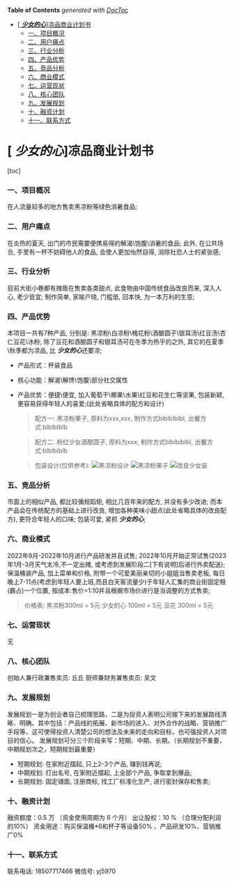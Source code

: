 <!-- START doctoc generated TOC please keep comment here to allow auto update -->
<!-- DON'T EDIT THIS SECTION, INSTEAD RE-RUN doctoc TO UPDATE -->
**Table of Contents**  *generated with [DocToc](https://github.com/thlorenz/doctoc)*

- [[ ***少女的心***]凉品商业计划书](#-%E5%B0%91%E5%A5%B3%E7%9A%84%E5%BF%83%E5%87%89%E5%93%81%E5%95%86%E4%B8%9A%E8%AE%A1%E5%88%92%E4%B9%A6)
    - [一、项目概况](#%E4%B8%80%E9%A1%B9%E7%9B%AE%E6%A6%82%E5%86%B5)
    - [二、用户痛点](#%E4%BA%8C%E7%94%A8%E6%88%B7%E7%97%9B%E7%82%B9)
    - [三、行业分析](#%E4%B8%89%E8%A1%8C%E4%B8%9A%E5%88%86%E6%9E%90)
    - [四、产品优势](#%E5%9B%9B%E4%BA%A7%E5%93%81%E4%BC%98%E5%8A%BF)
    - [五、竞品分析](#%E4%BA%94%E7%AB%9E%E5%93%81%E5%88%86%E6%9E%90)
    - [六、商业模式](#%E5%85%AD%E5%95%86%E4%B8%9A%E6%A8%A1%E5%BC%8F)
    - [七、运营现状](#%E4%B8%83%E8%BF%90%E8%90%A5%E7%8E%B0%E7%8A%B6)
    - [八、核心团队](#%E5%85%AB%E6%A0%B8%E5%BF%83%E5%9B%A2%E9%98%9F)
    - [九、发展规划](#%E4%B9%9D%E5%8F%91%E5%B1%95%E8%A7%84%E5%88%92)
    - [十、融资计划](#%E5%8D%81%E8%9E%8D%E8%B5%84%E8%AE%A1%E5%88%92)
    - [十一、联系方式](#%E5%8D%81%E4%B8%80%E8%81%94%E7%B3%BB%E6%96%B9%E5%BC%8F)

<!-- END doctoc generated TOC please keep comment here to allow auto update -->



# [ ***少女的心***]凉品商业计划书

[toc]
### 一、项目概况

在人流量较多的地方售卖黑凉粉等绿色消暑食品;

### 二、用户痛点

在炎热的夏天, 出门的市民需要便携易得的解渴\饱腹\消暑的食品; 此外, 在公共场合, 手里有一杯不妨碍他人的食品, 会使人更加怡然自得, 消除社恐人士的紧张感; 

### 三、行业分析

目前大街小巷都有摊贩在售卖各类甜点, 此食物由中国传统食品改良而来, 深入人心, 老少皆宜; 制作简单, 家喻户晓, 门槛低, 回本快, 为一本万利的生意;

### 四、产品优势

本项目一共有7种产品, 分别是: 黑凉粉\白凉粉\槐花粉\酒酿圆子\银耳汤\红豆汤\杏仁豆花\冰粉;
除了豆花和酒酿圆子和银耳汤可在冬季为热乎的之外, 其它的在夏季\秋季都为凉品, 比 ***少女的心***还要凉;
- 产品形式：杯装食品
- 核心功能：解渴\解馋\饱腹\部分社交属性
- 产品优势：便捷\便宜, 加入葡萄干\椰果\水果\红豆和花生仁等坚果, 包装新颖, 更容易获得年轻人的喜爱;(此处省略具体的配方和设计)
  > 配方一: 黑凉粉果子, 原料为xxx,xxx, 制作方式blblblblbl, 出餐方式:blblblblb
  
  > 配方二: 粉红少女酒酿圆子, 原料为xxx; 制作方式blblblblbl, 出餐方式:blblblblb

  > 包装设计(仅供参考): 
  ![黑凉粉设计](https://img.alicdn.com/imgextra/i1/2632468629/TB2qj6LmR0kpuFjy1zdXXXuUVXa_!!2632468629.jpg)
  ![黑凉粉果子](https://cbu01.alicdn.com/img/ibank/O1CN015mYymF2LM7Q7SZtmk_!!2208152569677-0-cib.jpg)
  ![改良少女装](https://t00img.yangkeduo.com/goods/images/2019-03-14/e936614f-c599-459f-bd42-fd720f861318.jpg)

### 五、竞品分析

市面上的相似产品, 都比较循规蹈矩, 相比几百年来的配方, 并没有多少改进; 而本产品会在传统配方的基础上进行改良, 增加各种美味小甜点(此处省略具体的改良配方), 更符合年轻人的口味; 包装可爱, 紧抓 ***少女的心***;

### 六、商业模式

2022年9月-2022年10月进行产品研发并且试售; 2022年10月开始正常试售(2023年1月-3月天气太冷,不一定出摊, 或考虑到发展阶段二[下有说明]后进行外卖配送);保温桶装产品, 加上菜单和价格, 附带一个可爱美丽亲切的小姐姐当售卖老板, 每日晚上7-11点(考虑到年轻人要上班,而且白天客流量少)于年轻人汇集的商业街固定租(霸占)一个位置, 按成本:售价=1:10并且根据市场价进行是当调整的方式售卖;
> 价格表: 
> 黑凉粉300ml = 5元
> 少女的心 100ml = 5元
> 豆花 300ml = 5元

### 七、运营现状

无

### 八、核心团队

创始人兼行政兼售卖员: 丘丘
厨师兼财务兼售卖员: 吴文

### 九、发展规划

发展规划一是为创业者自己梳理思路，二是为投资人表明公司接下来的发展路线清晰、明确。其中包括：产品线的拓展、新市场的进入、对外合作的战略、营销推广手段等，这可使得投资人清楚公司的想法及未来的走向和目标，也可强投资人对项目的信心。
发展规划可分三个阶段来写：短期、中期、长期。（长期规划不重要，中期规划次之，短期规划最重要）
- 短期规划: 在家附近摆起, 只上2-3个产品, 赚到钱再说;
- 中期规划: 打出名号, 在家附近摆起, 上全部个产品, 争取拿到爆品;
- 长期规划: 固定铺面, 注册商标, 找工厂标准化生产, 进行密封保存和售卖;
  
### 十、融资计划

融资额度：0.5 万 （资金使用周期为 6 个月）
出让股权：10 % （合理分配利润的10%）
资金用途：购买保温桶*6和杯子等设备50% 、产品研发10%、营销推广0%

### 十一、联系方式

联系电话: 18507717466
微信号: yj5970